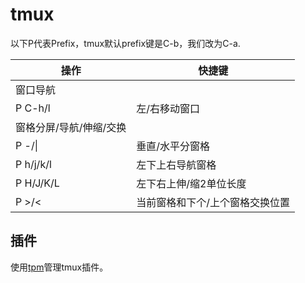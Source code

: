 # tmux

以下P代表Prefix，tmux默认prefix键是C-b，我们改为C-a.

| 操作                    | 快捷键                          |
| ----------------------- | ------------------------------- |
| 窗口导航                |                                 |
| P C-h/l                 | 左/右移动窗口                   |
| 窗格分屏/导航/伸缩/交换 |                                 |
| P -/\|                  | 垂直/水平分窗格                 |
| P h/j/k/l               | 左下上右导航窗格                |
| P H/J/K/L               | 左下右上伸/缩2单位长度          |
| P >/<                   | 当前窗格和下个/上个窗格交换位置 |

## 插件

使用[tpm](https://github.com/tmux-plugins/tpm)管理tmux插件。
